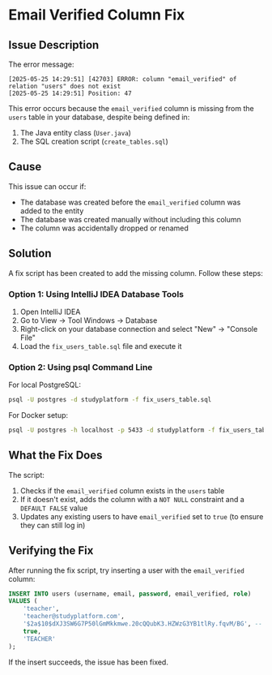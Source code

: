 # Email Verified Column Fix

## Issue Description

The error message:
```
[2025-05-25 14:29:51] [42703] ERROR: column "email_verified" of relation "users" does not exist
[2025-05-25 14:29:51] Position: 47
```

This error occurs because the `email_verified` column is missing from the `users` table in your database, despite being defined in:
1. The Java entity class (`User.java`)
2. The SQL creation script (`create_tables.sql`)

## Cause

This issue can occur if:
- The database was created before the `email_verified` column was added to the entity
- The database was created manually without including this column
- The column was accidentally dropped or renamed

## Solution

A fix script has been created to add the missing column. Follow these steps:

### Option 1: Using IntelliJ IDEA Database Tools

1. Open IntelliJ IDEA
2. Go to View -> Tool Windows -> Database
3. Right-click on your database connection and select "New" -> "Console File"
4. Load the `fix_users_table.sql` file and execute it

### Option 2: Using psql Command Line

For local PostgreSQL:
```bash
psql -U postgres -d studyplatform -f fix_users_table.sql
```

For Docker setup:
```bash
psql -U postgres -h localhost -p 5433 -d studyplatform -f fix_users_table.sql
```

## What the Fix Does

The script:
1. Checks if the `email_verified` column exists in the `users` table
2. If it doesn't exist, adds the column with a `NOT NULL` constraint and a `DEFAULT FALSE` value
3. Updates any existing users to have `email_verified` set to `true` (to ensure they can still log in)

## Verifying the Fix

After running the fix script, try inserting a user with the `email_verified` column:

```sql
INSERT INTO users (username, email, password, email_verified, role)
VALUES (
    'teacher',
    'teacher@studyplatform.com',
    '$2a$10$dXJ3SW6G7P50lGmMkkmwe.20cQQubK3.HZWzG3YB1tlRy.fqvM/BG', -- teacher123 encoded with BCrypt
    true,
    'TEACHER'
);
```

If the insert succeeds, the issue has been fixed.